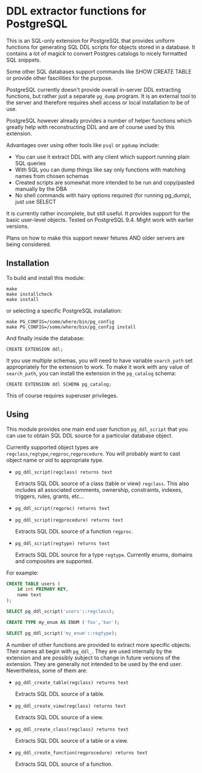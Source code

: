 DDL extractor functions  for PostgreSQL
=======================================

This is an SQL-only extension for PostgreSQL that provides uniform functions for generating 
SQL DDL scripts for objects stored in a database. It contains a lot of magick to convert
Postgres catalogs to nicely formatted SQL snippets.

Some other SQL databases support commands like SHOW CREATE TABLE or provide 
other fascilities for the purpose. 

PostgreSQL currently doesn't provide overall in-server DDL extracting functions,
but rather just a separate `pg_dump` program. It is an external tool to the server 
and therefore requires shell access or local installation to be of use.

PostgreSQL however already provides a number of helper functions which greatly help with
reconstructing DDL and are of course used by this extension.

Advantages over using other tools like `psql` or `pgdump` include:

- You can use it extract DDL with any client which support running plain SQL queries
- With SQL you can dump things like say only functions with matching names from chosen schemas
- Created scripts are somewhat more intended to be run and copy/pasted manually by the DBA
- No shell commands with hairy options required (for running pg_dump), just use SELECT

It is currently rather incomplete, but still useful. 
It provides support for the basic user-level objects. 
Tested on PostgreSQL 9.4. Might work with earlier versions.

Plans on how to make this support newer fetures AND older servers are being considered.
 

Installation
------------

To build and install this module:

    make
    make installcheck
    make install

or selecting a specific PostgreSQL installation:

    make PG_CONFIG=/some/where/bin/pg_config
    make PG_CONFIG=/some/where/bin/pg_config install

And finally inside the database:

    CREATE EXTENSION ddl;

It you use multiple schemas, you will need to have variable `search_path` 
set appropriately for the extension to work. To make it work with any value of
`search_path`, you can install the extension in the `pg_catalog` schema:

    CREATE EXTENSION ddl SCHEMA pg_catalog;

This of course requires superuser privileges.

Using
-----

This module provides one main end user function `pg_ddl_script` that 
you can use to obtain SQL DDL source for a particular database object.

Currently supported object types are `regclass`,`regtype`,`regproc`,`regprocedure`.
You will probably want to cast object name or oid to appropriate type.

- `pg_ddl_script(regclass) returns text`

    Extracts SQL DDL source of a class (table or view) `regclass`.
    This also includes all associated comments, ownership, constraints, 
    indexes, triggers, rules, grants, etc...

- `pg_ddl_script(regproc) returns text`
- `pg_ddl_script(regprocedure) returns text`

    Extracts SQL DDL source of a function `regproc`.

- `pg_ddl_script(regtype) returns text`

    Extracts SQL DDL source for a type `regtype`.
    Currently enums, domains and composites are supported.

For example:

```sql
CREATE TABLE users (
    id int PRIMARY KEY,
    name text
);

SELECT pg_ddl_script('users'::regclass);

CREATE TYPE my_enum AS ENUM ('foo','bar');

SELECT pg_ddl_script('my_enum'::regtype);

```

A number of other functions are provided to extract more specific objects.
Their names all begin with `pg_ddl_`. They are used internally by the extension 
and are possibly subject to change in future versions of the extension. 
They are generally not intended to be used by the end user. 
Nevertheless, some of them are:

- `pg_ddl_create_table(regclass) returns text`

    Extracts SQL DDL source of a table.

- `pg_ddl_create_view(regclass) returns text`

    Extracts SQL DDL source of a view.

- `pg_ddl_create_class(regclass) returns text`

    Extracts SQL DDL source of a table or a view.

- `pg_ddl_create_function(regprocedure) returns text`

    Extracts SQL DDL source of a function.


